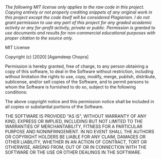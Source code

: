 *The following MIT license only applies to the raw code in this project. Copying entirely or not properly crediting snippets of any original work in this project except the code itself will be considered Plagiarism. I do not grant permission to use any part of this project for any graded academic activity or any for-profit activity, private or public. Permission is granted to use documents and results for non-commercial educational purposes with proper citation to the source only.*

MIT License

Copyright (c) [2020] [Agamdeep Chopra]

Permission is hereby granted, free of charge, to any person obtaining a copy
of this software, to deal in the Software without restriction, including without limitation the rights
to use, copy, modify, merge, publish, distribute, sublicense, and/or sell
copies of the Software, and to permit persons to whom the Software is
furnished to do so, subject to the following conditions:

The above copyright notice and this permission notice shall be included in all
copies or substantial portions of the Software.

THE SOFTWARE IS PROVIDED "AS IS", WITHOUT WARRANTY OF ANY KIND, EXPRESS OR
IMPLIED, INCLUDING BUT NOT LIMITED TO THE WARRANTIES OF MERCHANTABILITY,
FITNESS FOR A PARTICULAR PURPOSE AND NONINFRINGEMENT. IN NO EVENT SHALL THE
AUTHORS OR COPYRIGHT HOLDERS BE LIABLE FOR ANY CLAIM, DAMAGES OR OTHER
LIABILITY, WHETHER IN AN ACTION OF CONTRACT, TORT OR OTHERWISE, ARISING FROM,
OUT OF OR IN CONNECTION WITH THE SOFTWARE OR THE USE OR OTHER DEALINGS IN THE
SOFTWARE.
